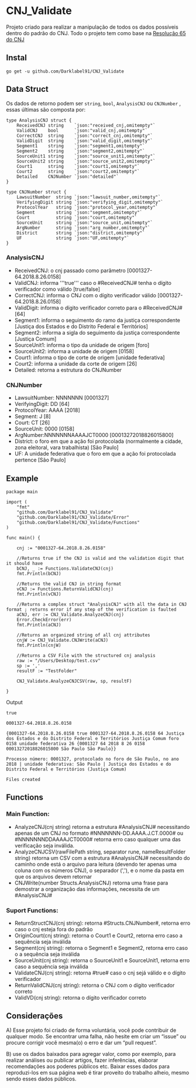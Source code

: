 # CNJ_Validate
Projeto criado para realizar a manipulação de todos os dados possíveis dentro do padrão do CNJ. Todo o projeto tem como base na [Resolução 65 do CNJ](https://atos.cnj.jus.br/files/resolucao_comp_65_16122008_26032019140041.pdf)

## Instal
``` go get -u github.com/Darklabel91/CNJ_Validate ```

## Data Struct
Os dados de retorno podem ser ```string```, ```bool```, ```AnalysisCNJ``` ou ```CNJNumber``` , essas últimas são composta por:

``` 
type AnalysisCNJ struct {
	ReceivedCNJ string    `json:"received_cnj,omitempty"`
	ValidCNJ    bool      `json:"valid_cnj,omitempty"`
	CorrectCNJ  string    `json:"correct_cnj,omitempty"`
	ValidDigit  string    `json:"valid_digit,omitempty"`
	Segment1    string    `json:"segment1,omitempty"`
	Segment2    string    `json:"segment2,omitempty"`
	SourceUnit1 string    `json:"source_unit1,omitempty"`
	SourceUnit2 string    `json:"source_unit2,omitempty"`
	Court1      string    `json:"court1,omitempty"`
	Court2      string    `json:"court2,omitempty"`
	Detailed    CNJNumber `json:"detailed"`
}

type CNJNumber struct {
	LawsuitNumber  string `json:"lawsuit_number,omitempty"`
	VerifyingDigit string `json:"verifying_digit,omitempty"`
	ProtocolYear   string `json:"protocol_year,omitempty"`
	Segment        string `json:"segment,omitempty"`
	Court          string `json:"court,omitempty"`
	SourceUnit     string `json:"source_unit,omitempty"`
	ArgNumber      string `json:"arg_number,omitempty"`
	District       string `json:"district,omitempty"`
	UF             string `json:"UF,omitempty"`
}
```
### AnalysisCNJ
- ReceivedCNJ: o cnj passado como parâmetro [0001327-64.2018.8.26.0158]
- ValidCNJ: informa '''true''' caso o #ReceivedCNJ# tenha o dígito verificador como válido [true/false]
- CorrectCNJ: informa o CNJ com o dígito verificador válido [0001327-64.2018.8.26.0158]
- ValidDigit: informa o dígito verificador correto para o #ReceivedCNJ# [64]
- Segment1: informa o seguimento do ramo da justiça correspondente [Justiça dos Estados e do Distrito Federal e Territórios]
- Segment2: informa a sigla do seguimento da justiça correspondente [Justiça Comum]
- SourceUnit1: informa o tipo da unidade de origem [foro]
- SourceUnit2: informa a unidade de origem [0158]
- Court1: informa o tipo de corte de origem [unidade federativa]
- Court2: informa a unidade da corte de origem [26]
- Detailed: retorna a estrutura do CNJNumber

### CNJNumber
- LawsuitNumber: NNNNNNN [0001327]
- VerifyingDigit: DD [64]
- ProtocolYear: AAAA [2018]
- Segment: J [8]
- Court: CT [26]
- SourceUnit: 0000 [0158]
- ArgNumber:NNNNNNNAAAAJCT0000 [00013272018826015800]
- District: o foro em que a ação foi protocolada (normalmente a cidade, zona eleitoral, vara trabalhista) [São Paulo]
- UF: A unidade federativa que o foro em que a ação foi protocolada pertence [São Paulo] 


## Example

``` 
package main

import (
	"fmt"
	"github.com/Darklabel91/CNJ_Validate"
	"github.com/Darklabel91/CNJ_Validate/Error"
	"github.com/Darklabel91/CNJ_Validate/Functions"
)

func main() {

	cnj := "0001327-64.2018.8.26.0158"

	//Returns true if the CNJ is valid and the validation digit that it should have
	bCNJ, _ := Functions.ValidateCNJ(cnj)
	fmt.Println(bCNJ)

	//Returns the valid CNJ in string format
	vCNJ := Functions.ReturnValidCNJ(cnj)
	fmt.Println(vCNJ)

	//Returns a complex struct "AnalysisCNJ" with all the data in CNJ format ; returns error if any step of the verification is faulted
	aCNJ, err := CNJ_Validate.AnalyzeCNJ(cnj)
	Error.CheckError(err)
	fmt.Println(aCNJ)

	//Returns an organized string of all cnj attributes
	cnjW := CNJ_Validate.CNJWrite(aCNJ)
	fmt.Println(cnjW)

	//Returns a CSV File with the structured cnj analysis
	raw := "/Users/Desktop/test.csv"
	sp := ','
	resultF := "TestFolder"

	CNJ_Validate.AnalyzeCNJCSV(raw, sp, resultF)

}

 ```
 Output
 ``` 
true

0001327-64.2018.8.26.0158

{0001327-64.2018.8.26.0158 true 0001327-64.2018.8.26.0158 64 Justiça dos Estados e do Distrito Federal e Territórios Justiça Comum foro 0158 unidade federativa 26 {0001327 64 2018 8 26 0158 00013272018826015800 São Paulo São Paulo}}

Processo número: 0001327, protocolado no foro de São Paulo, no ano 2018 | unidade federativa: São Paulo | Justiça dos Estados e do Distrito Federal e Territórios (Justiça Comum)

Files created
 ```
 
 ## Functions

### Main Function:
- AnalyzeCNJ(cnj string) retorna a estrutura #AnalysisCNJ# necessitando apenas de um CNJ no formato #NNNNNNN-DD.AAAA.J.CT.0000# ou #NNNNNNNDDAAAAJCT0000# retorna erro caso qualquer uma das verificação seja inválida.
- AnalyzeCNJCSV(rawFilePath string, separator rune, nameResultFolder string) retorna um CSV com a estrutura #AnalysisCNJ# necessitando do caminho onde está o arquivo para leitura (devendo ter apenas uma coluna com os números CNJ), o separador (','), e o nome da pasta em que os arquivos devem retornar
- CNJWrite(number Structs.AnalysisCNJ) retorna uma frase para demostrar a organização das informações, necessita de um #AnalysisCNJ#

### Suport Functions:
- ReturnStructCNJ(cnj string): retorna #Structs.CNJNumber#, retorna erro caso o cnj esteja fora do padrão
- OriginCourt(cnj string): retorna o Court1 e Court2, retorna erro caso a sequência seja inválida
- Segment(cnj string): retorna o Segment1 e Segment2, retorna erro caso o a sequência seja inválida
- SourceUnit(cnj string): retorna o SourceUnit1 e SourceUnit1, retorna erro caso a sequência seja inválida
- ValidateCNJ(cnj string): retorna #true# caso o cnj sejá válido e o dígito verificador
- ReturnValidCNJ(cnj string): retorna o CNJ com o dígito verificador correto
- ValidVD(cnj string): retorna o dígito verificador correto

## Considerações
A) Esse projeto foi criado de forma voluntária, você pode contribuir de qualquer modo. Se encontrar uma falha, não hesite em criar um “issue” ou  procure corrigir você mesma(o) o erro e dar um “pull request”.

B) use os dados baixados para agregar valor, como por exemplo, para realizar análises ou publicar artigos, fazer inferências, elaborar recomendações aos poderes públicos etc. Baixar esses dados para reproduzi-los em sua página web é tirar proveito do trabalho alheio, mesmo sendo esses dados públicos.
